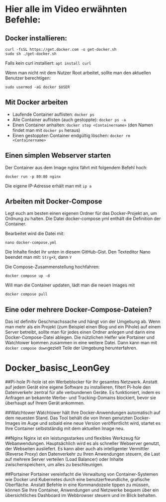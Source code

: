 # Hier alle im Video erwähnten Befehle:

## Docker installieren:

```
curl -fsSL https://get.docker.com -o get-docker.sh
sudo sh ./get-docker.sh
```

Falls kein curl installiert: `apt install curl`

Wenn man nicht mit dem Nutzer Root arbeitet, sollte man den aktuellen Benutzer berechtigen:

```
sudo usermod -aG docker $USER
```

## Mit Docker arbeiten

* Laufende Container auflisten: `docker ps`
* Alle Container auflisten (auch gestoppte): `docker ps -a`
* Einen Container anhalten: `docker stop <Containername>` (den Namen findet man mit `docker ps` heraus)
* Einen gestoppten Container endgültig löschen: `docker rm <Containername>`

## Einen simplen Webserver starten

Der Container aus dem Image nginx fährt mit folgendem Befehl hoch:

```
docker run -p 80:80 nginx
```
Die eigene IP-Adresse erhält man mit `ip a`

## Arbeiten mit Docker-Compose

Legt euch am besten einen eigenen Ordner für das Docker-Projekt an, um Ordnung zu halten. Die Datei docker-compose.yml enthält die Definition der Container.

Bearbeitet wird die Datei mit:

```
nano docker-compose.yml
```

Die Inhalte findet ihr unten in diesem GitHub-Gist. Den Texteditor Nano beendet man mit: `Strg+X`, dann `Y`

Die Compose-Zusammenstellung hochfahren:

```
docker compose up -d
```

Will man die Container updaten, lädt man die neuen Images mit 

```
docker compose pull
```

## Eine oder mehrere Docker-Compose-Dateien?

Das ist definitiv Geschmachssache und hängt von der Umgebung ab. Wenn man mehr als ein Projekt (zum Beispiel einen Blog und ein Pihole) auf einem Server betreibt, sollte man für jedes einen Ordner anlegen und darin eine Docker-Compose-Datei ablegen. Die nützlichen Helfer wie Portainer und Watchtower kommen zusammen in eine weitere Datei. Dann kann man mit `docker compose down`gezielt Teile der Umgebung herunterfahren.


# Docker_basisc_LeonGey

##Pi-hole
Pi-hole ist ein Werbeblocker für Ihr gesamtes Netzwerk. Anstatt auf jedem Gerät eine eigene Software zu installieren, filtert Pi-hole den Datenverkehr zentral für alle verbundenen Geräte. Es funktioniert, indem es Anfragen an bekannte Werbe- und Tracking-Domains blockiert, bevor sie überhaupt auf Ihrem Gerät ankommen.

##Watchtower
Watchtower hält Ihre Docker-Anwendungen automatisch auf dem neuesten Stand. Das Tool behält die von Ihnen genutzten Docker-Images im Auge und sobald eine neue Version veröffentlicht wird, startet es Ihre Container selbstständig mit dem aktuellen Image neu.

##Nginx
Nginx ist ein leistungsstarkes und flexibles Werkzeug für Webanwendungen. Hauptsächlich wird es als schneller Webserver genutzt, der Webseiten ausliefert. Es kann aber auch als intelligenter Vermittler (Reverse Proxy) den Datenverkehr zu Ihren Anwendungen steuern, die Last auf mehrere Server verteilen (Load Balancer) oder Inhalte zwischenspeichern, um alles zu beschleunigen.

##Portainer
Portainer vereinfacht die Verwaltung von Container-Systemen wie Docker und Kubernetes durch eine benutzerfreundliche, grafische Oberfläche. Anstatt Befehle in eine Kommandozeile tippen zu müssen, können Sie Ihre Container, Anwendungen und Netzwerke bequem über ein übersichtliches Dashboard im Webbrowser steuern und im Blick behalten.